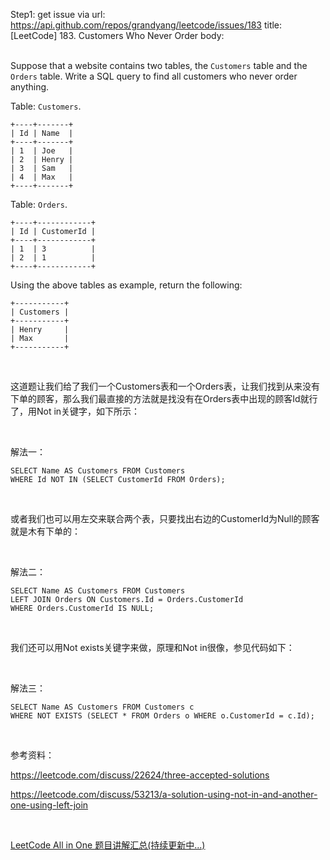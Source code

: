 Step1: get issue via url: https://api.github.com/repos/grandyang/leetcode/issues/183 
 title:[LeetCode] 183. Customers Who Never Order 
 body:  
  

Suppose that a website contains two tables, the `Customers` table and the `Orders` table. Write a SQL query to find all customers who never order anything.

Table: `Customers`.
    
    
    +----+-------+
    | Id | Name  |
    +----+-------+
    | 1  | Joe   |
    | 2  | Henry |
    | 3  | Sam   |
    | 4  | Max   |
    +----+-------+
    

Table: `Orders`.
    
    
    +----+------------+
    | Id | CustomerId |
    +----+------------+
    | 1  | 3          |
    | 2  | 1          |
    +----+------------+
    

Using the above tables as example, return the following:
    
    
    +-----------+
    | Customers |
    +-----------+
    | Henry     |
    | Max       |
    +-----------+
    

 

这道题让我们给了我们一个Customers表和一个Orders表，让我们找到从来没有下单的顾客，那么我们最直接的方法就是找没有在Orders表中出现的顾客Id就行了，用Not in关键字，如下所示：

 

解法一：
    
    
    SELECT Name AS Customers FROM Customers 
    WHERE Id NOT IN (SELECT CustomerId FROM Orders);

 

或者我们也可以用左交来联合两个表，只要找出右边的CustomerId为Null的顾客就是木有下单的：

 

解法二：
    
    
    SELECT Name AS Customers FROM Customers
    LEFT JOIN Orders ON Customers.Id = Orders.CustomerId
    WHERE Orders.CustomerId IS NULL;

 

我们还可以用Not exists关键字来做，原理和Not in很像，参见代码如下：

 

解法三：
    
    
    SELECT Name AS Customers FROM Customers c
    WHERE NOT EXISTS (SELECT * FROM Orders o WHERE o.CustomerId = c.Id);

 

参考资料：

<https://leetcode.com/discuss/22624/three-accepted-solutions>

<https://leetcode.com/discuss/53213/a-solution-using-not-in-and-another-one-using-left-join>

 

[LeetCode All in One 题目讲解汇总(持续更新中...)](http://www.cnblogs.com/grandyang/p/4606334.html)
